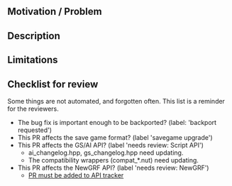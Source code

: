 ## Motivation / Problem

<!--
Describe here shortly
* For bug fixes:
    * What problem does this solve?
    * If there is already an issue, link the issue, otherwise describe the problem here.
* For features or gameplay changes:
    * What was the motivation to develop this feature?
    * Does this address any problem with the gameplay or interface?
    * Which group of players do you think would enjoy this feature?
-->


## Description

<!--
Describe here shortly
* For bug fixes:
    * How is the problem solved?
* For features or gameplay changes:
    * What does this feature do?
    * How does it improve/solve the situation described under 'motivation'.
-->


## Limitations

<!--
Describe here
* Is the problem solved in all scenarios?
* Is this feature complete? Are there things that could be added in the future?
* Are there things that are intentionally left out?
* Do you know of a bug or corner case that does not work?
-->


## Checklist for review

Some things are not automated, and forgotten often. This list is a reminder for the reviewers.
* The bug fix is important enough to be backported? (label: 'backport requested')
* This PR affects the save game format? (label 'savegame upgrade')
* This PR affects the GS/AI API? (label 'needs review: Script API')
    * ai_changelog.hpp, gs_changelog.hpp need updating.
    * The compatibility wrappers (compat_*.nut) need updating.
* This PR affects the NewGRF API? (label 'needs review: NewGRF')
    * [PR must be added to API tracker](https://wiki.openttd.org/en/Development/NewGRF/Specification%20Status)
